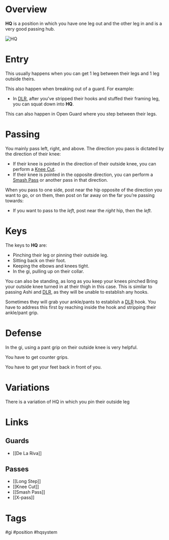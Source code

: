 # Overview
**HQ** is a position in which you have one leg out and the other leg in and is a very good passing hub.

![HQ](https://preview.redd.it/x8uulmpupql51.png?width=966&format=png&auto=webp&s=5ec60de0ec8335177ee17b02409768c995b385d9)
# Entry
This usually happens when you can get 1 leg between their legs and 1 leg outside theirs. 

This also happen when breaking out of a guard. For example: 
- In [DLR](obsidian://open?vault=Obsidian-BJJ-Notes&file=Guards%2FDe%20La%20Riva), after you’ve stripped their hooks and stuffed their framing leg, you can squat down into **HQ**.

This can also happen in Open Guard where you step between their legs.
# Passing
You mainly pass left, right, and above. The direction you pass is dictated by the direction of their knee:
- If their knee is pointed in the direction of their outside knee, you can perform a [Knee Cut](obsidian://open?vault=Obsidian-BJJ-Notes&file=Guard%20Passing%2FKnee%20Cut).
- If their knee is pointed in the opposite direction, you can perform a [Smash Pass](obsidian://open?vault=Obsidian-BJJ-Notes&file=Guard%20Passing%2FSmash%20Pass) or another pass in that direction.

When you pass to one side, post near the hip opposite of the direction you want to go, or on them, then post on far away on the far you’re passing towards:
- If you want to pass to the *left*, post near the *right* hip, then the *left*.
# Keys
The keys to **HQ** are:
- Pinching their leg or pinning their outside leg.
- Sitting back on their foot.
- Keeping the elbows and knees tight.
- In the gi, pulling up on their collar.

You can also be standing, as long as you keep your knees pinched
Bring your outside knee turned in at their thigh in this case. This is similar to passing Ashi and [DLR](obsidian://open?vault=Obsidian-BJJ-Notes&file=Guards%2FDe%20La%20Riva), as they will be unable to establish any hooks.

Sometimes they will grab your ankle/pants to establish a [DLR](obsidian://open?vault=Obsidian-BJJ-Notes&file=Guards%2FDe%20La%20Riva) hook. You have to address this first by reaching inside the hook and stripping their ankle/pant grip.
# Defense
In the gi, using a pant grip on their outside knee is very helpful. 

You have to get counter grips.

You have to get your feet back in front of you.
# Variations
There is a variation of HQ in which you pin their outside leg
# Links
## Guards
- [[De La Riva]]
## Passes
- [[Long Step]]
- [[Knee Cut]]
- [[Smash Pass]]
- [[X-pass]]
# Tags
#gi #position #hqsystem